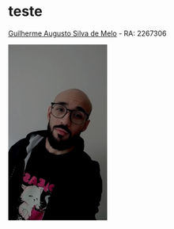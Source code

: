 # teste

[Guilherme Augusto Silva de Melo](https://github.com/Guilherme-Silva-Melo/) - RA: 2267306
    
<img src="img/Foto - Guilherme Augusto.jpg" width="200">
